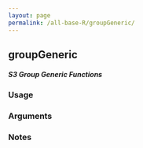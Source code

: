 ```yaml
---
layout: page
permalink: /all-base-R/groupGeneric/
---
```


## __groupGeneric__

#### _S3 Group Generic Functions_

### Usage

### Arguments

### Notes
